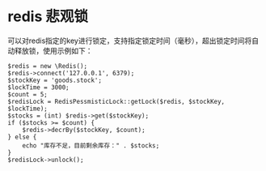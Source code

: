 # redis 悲观锁

可以对redis指定的key进行锁定，支持指定锁定时间（毫秒），超出锁定时间将自动释放锁，使用示例如下：
```
$redis = new \Redis();
$redis->connect('127.0.0.1', 6379);
$stockKey = 'goods.stock';
$lockTime = 3000;
$count = 5;
$redisLock = RedisPessmisticLock::getLock($redis, $stockKey, $lockTime);
$stocks = (int) $redis->get($stockKey);
if ($stocks >= $count) {
    $redis->decrBy($stockKey, $count);
} else {
    echo "库存不足，目前剩余库存：" . $stocks;
}
$redisLock->unlock();
```

